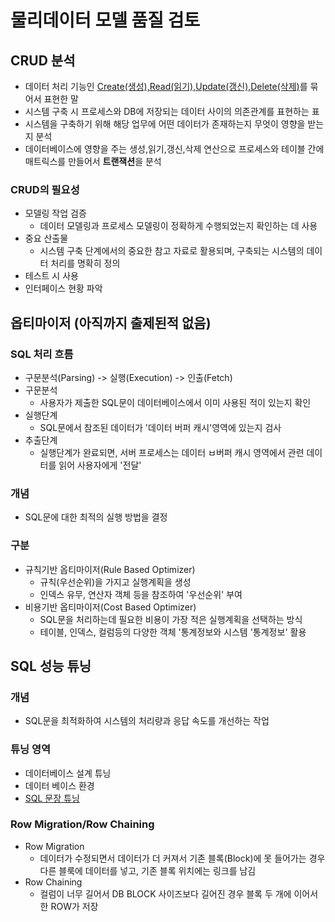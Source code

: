 # 물리데이터 모델 품질 검토
## CRUD 분석
- 데이터 처리 기능인 <u>Create(생성),Read(읽기),Update(갱신),Delete(삭제)</u>를 묶어서 표현한 말
- 시스템 구축 시 프로세스와 DB에 저장되는 데이터 사이의 의존관계를 표현하는 표
- 시스템을 구축하기 위해 해당 업무에 어떤 데이터가 존재하는지 무엇이 영향을 받는지 분석
- 데이터베이스에 영향을 주는 생성,읽기,갱신,삭제 연산으로 프로세스와 테이블 간에 매트릭스를 만들어서 **트랜잭션**을 분석

### CRUD의 필요성
- 모델링 작업 검증
  - 데이터  모델링과 프로세스 모델링이 정확하게 수행되었는지 확인하는 데 사용
- 중요 산출물
  - 시스템 구축 단계에서의 중요한 참고 자료로 활용되며, 구축되는 시스템의 데이터 처리를 명확히 정의
- 테스트 시 사용
- 인터페이스 현황 파악

## 옵티마이저 (아직까지 출제된적 없음)
### SQL 처리 흐름
- 구문분석(Parsing) -> 실행(Execution) -> 인출(Fetch)
- 구문분석
  - 사용자가 제출한 SQL문이 데이터베이스에서 이미 사용된 적이 있는지 확인
- 실행단계
  - SQL문에서 참조된 데이터가 '데이터 버퍼 캐시'영역에 있는지 검사
- 추출단계
  - 실행단계가 완료되면, 서버 프로세스는 데이터 ㅂ버퍼 캐시 영역에서 관련 데이터를 읽어 사용자에게 '전달'

### 개념
- SQL문에 대한 최적의 실행 방법을 결정
### 구분
- 규칙기반 옵티마이저(Rule Based Optimizer)
  - 규칙(우선순위)을 가지고 실행계획을 생성
  - 인덱스 유무, 연산자 객체 등을 참조하여 '우선순위' 부여
- 비용기반 옵티마이저(Cost Based Optimizer)
  - SQL문을 처리하는데 필요한 비용이 가장 적은 실행계획을 선택하는 방식
  - 테이블, 인덱스, 컬럼등의 다양한 객체 '통계정보와 시스템 '통계정보' 활용

## SQL 성능 튜닝
### 개념
- SQL문을 최적화하여 시스템의 처리량과 응답 속도를 개선하는 작업
### 튜닝 영역
- 데이터베이스 설계 튜닝
- 데이터 베이스 환경
- <u>SQL 문장 튜닝</u>

### Row Migration/Row Chaining
- Row Migration
  - 데이터가 수정되면서 데이터가 더 커져서 기존 블록(Block)에 못 들어가는 경우 다른 블룩에 데이터를 넣고, 기존 블록 위치에는 링크를 남김
- Row Chaining
  - 컬럼이 너무 길어서 DB BLOCK 사이즈보다 길어진 경우 블록 두 개에 이어서 한 ROW가 저장



